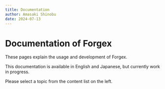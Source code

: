 ```yaml
---
title: Documentation
author: Amasaki Shinobu
date: 2024-07-13
---
```


# Documentation of Forgex
These pages explain the usage and development of Forgex.

This documentation is available in English and Japanese, but currently work in progress.

Please select a topic from the content list on the left.